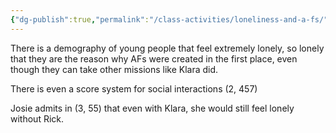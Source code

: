 ```yaml
---
{"dg-publish":true,"permalink":"/class-activities/loneliness-and-a-fs/"}
---
```


There is a demography of young people that feel extremely lonely, so lonely that they are the reason why AFs were created in the first place, even though they can take other missions like Klara did.

There is even a score system for social interactions (2, 457)

Josie admits in (3, 55) that even with Klara, she would still feel lonely without Rick.